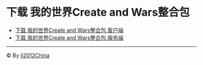# 下载 我的世界Create and Wars整合包
 - [下载 我的世界Create and Wars整合包 客户端](https://li2012china.github.io/CreateAndWars_MC/download/client)
 - [下载 我的世界Create and Wars整合包 服务端](https://li2012china.github.io/CreateAndWars_MC/download/server)
***
© By [li2012China](https://github.com/li2012China/)
